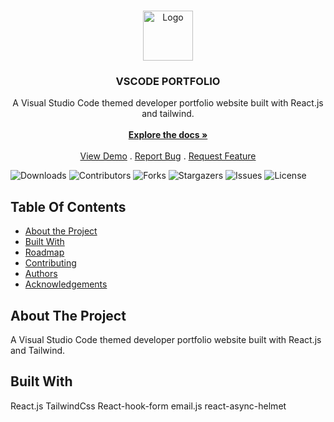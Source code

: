 

<br/>
<p align="center">
  <a href="https://github.com/manavss/vscode-portfolio-main">
    <img src="" alt="Logo" width="80" height="80">
  </a>

  <h3 align="center">VSCODE PORTFOLIO</h3>

  <p align="center">
    A Visual Studio Code themed developer portfolio website built with React.js and tailwind.
    <br/>
    <br/>
    <a href="https://github.com/manavss/vscode-portfolio-main"><strong>Explore the docs »</strong></a>
    <br/>
    <br/>
    <a href="https://github.com/manavss/vscode-portfolio-main">View Demo</a>
    .
    <a href="https://github.com/manavss/vscode-portfolio-main/issues">Report Bug</a>
    .
    <a href="https://github.com/manavss/vscode-portfolio-main/issues">Request Feature</a>
  </p>
</p>

![Downloads](https://img.shields.io/github/downloads/manavss/vscode-portfolio-main/total) ![Contributors](https://img.shields.io/github/contributors/manavss/vscode-portfolio-main?color=dark-green) ![Forks](https://img.shields.io/github/forks/manavss/vscode-portfolio-main?style=social) ![Stargazers](https://img.shields.io/github/stars/manavss/vscode-portfolio-main?style=social) ![Issues](https://img.shields.io/github/issues/manavss/vscode-portfolio-main) ![License](https://img.shields.io/github/license/manavss/vscode-portfolio-main) 

## Table Of Contents

* [About the Project](#about-the-project)
* [Built With](#built-with)
* [Roadmap](#roadmap)
* [Contributing](#contributing)
* [Authors](#authors)
* [Acknowledgements](#acknowledgements)

## About The Project

A Visual Studio Code themed developer portfolio website built with React.js and Tailwind.

## Built With

React.js
TailwindCss
React-hook-form
email.js
react-async-helmet


